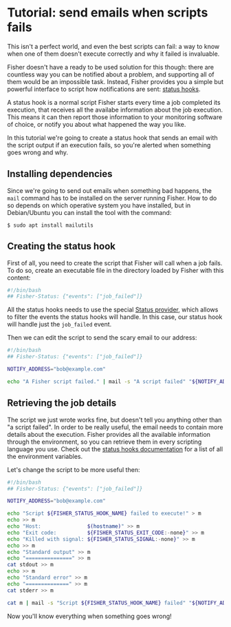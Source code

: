 # Tutorial: send emails when scripts fails

This isn't a perfect world, and even the best scripts can fail: a way to know
when one of them doesn't execute correctly and why it failed is invaluable.

Fisher doesn't have a ready to be used solution for this though: there are
countless way you can be notified about a problem, and supporting all of them
would be an impossible task. Instead, Fisher provides you a simple but powerful
interface to script how notifications are sent: [status
hooks](../features/status-hooks.md).

A status hook is a normal script Fisher starts every time a job completed its
execution, that receives all the availabe information about the job execution.
This means it can then report those information to your monitoring software of
choice, or notify you about what happened the way you like.

In this tutorial we're going to create a status hook that sends an email with
the script output if an execution fails, so you're alerted when something goes
wrong and why.

## Installing dependencies

Since we're going to send out emails when something bad happens, the `mail`
command has to be installed on the server running Fisher. How to do so depends
on which operative system you have installed, but in Debian/Ubuntu you can
install the tool with the command:

```plain
$ sudo apt install mailutils
```

## Creating the status hook

First of all, you need to create the script that Fisher will call when a job
fails. To do so, create an executable file in the directory loaded by Fisher
with this content:

```bash
#!/bin/bash
## Fisher-Status: {"events": ["job_failed"]}
```

All the status hooks needs to use the special [Status
provider](../features/status-hooks.md), which allows to filter the events the
status hooks will handle. In this case, our status hook will handle just the
`job_failed` event.

Then we can edit the script to send the scary email to our address:

```bash
#!/bin/bash
## Fisher-Status: {"events": ["job_failed"]}

NOTIFY_ADDRESS="bob@example.com"

echo "A Fisher script failed." | mail -s "A script failed" "${NOTIFY_ADDRESS}"
```

## Retrieving the job details

The script we just wrote works fine, but doesn't tell you anything other than
"a script failed". In order to be really useful, the email needs to contain
more details about the execution. Fisher provides all the available information
through the environment, so you can retrieve them in every scripting language
you use. Check out the [status hooks
documentation](../features/status-hooks.md) for a list of all the environment
variables.

Let's change the script to be more useful then:

```bash
#!/bin/bash
## Fisher-Status: {"events": ["job_failed"]}

NOTIFY_ADDRESS="bob@example.com"

echo "Script ${FISHER_STATUS_HOOK_NAME} failed to execute!" > m
echo >> m
echo "Host:               $(hostname)" >> m
echo "Exit code:          ${FISHER_STATUS_EXIT_CODE:-none}" >> m
echo "Killed with signal: ${FISHER_STATUS_SIGNAL:-none}" >> m
echo >> m
echo "Standard output" >> m
echo "===============" >> m
cat stdout >> m
echo >> m
echo "Standard error" >> m
echo "==============" >> m
cat stderr >> m

cat m | mail -s "Script ${FISHER_STATUS_HOOK_NAME} failed" "${NOTIFY_ADDRESS}"
```

Now you'll know everything when something goes wrong!
